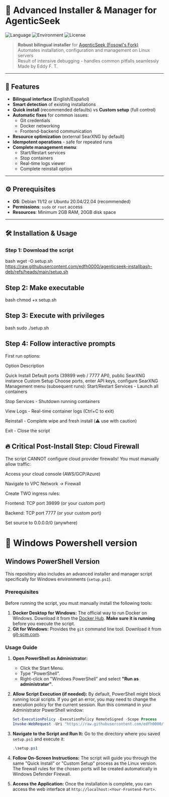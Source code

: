 # 🚀 Advanced Installer & Manager for AgenticSeek

![Language](https://img.shields.io/badge/Language-Bash-blue.svg)
![Environment](https://img.shields.io/badge/Environment-Docker-brightgreen.svg)
![License](https://img.shields.io/badge/License-GPLv3-blue.svg)


> **Robust bilingual installer** for [AgenticSeek (Fosowl's Fork)](https://github.com/Fosowl/agenticSeek)  
> Automates installation, configuration and management on Linux servers  
> Result of intensive debugging - handles common pitfalls seamlessly
> Made by Eddy F. T.

---

## 🌟 Features

- **Bilingual interface** (English/Español)
- **Smart detection** of existing installations
- **Quick install** (recommended defaults) vs **Custom setup** (full control)
- **Automatic fixes** for common issues:
  - Git credentials
  - Docker networking
  - Frontend-backend communication
- **Resource optimization** (external SearXNG by default)
- **Idempotent operations** - safe for repeated runs
- **Complete management menu**:
  - Start/Restart services
  - Stop containers
  - Real-time logs viewer
  - Complete reinstall option

---

## ⚙️ Prerequisites

- **OS**: Debian 11/12 or Ubuntu 20.04/22.04 (recommended)
- **Permissions**: `sudo` or `root` access
- **Resources**: Minimum 2GB RAM, 20GB disk space

---

## 🛠️ Installation & Usage

### Step 1: Download the script
bash
wget -O setup.sh https://raw.githubusercontent.com/edfh0000/agenticseek-installbash-deb/refs/heads/main/setup.sh
## Step 2: Make executable
bash
chmod +x setup.sh
## Step 3: Execute with privileges
bash
sudo ./setup.sh
## Step 4: Follow interactive prompts
First run options:

Option	Description

Quick Install	Default ports (39899 web / 7777 API), public SearXNG instance
Custom Setup	Choose ports, enter API keys, configure SearXNG
Management menu (subsequent runs):
Start/Restart Services - Launch all containers

Stop Services - Shutdown running containers

View Logs - Real-time container logs (Ctrl+C to exit)

Reinstall - Complete wipe and fresh install (⚠️ use with caution)

Exit - Close the script

## 🔥 Critical Post-Install Step: Cloud Firewall
The script CANNOT configure cloud provider firewalls!
You must manually allow traffic:

Access your cloud console (AWS/GCP/Azure)

Navigate to VPC Network → Firewall

Create TWO ingress rules:

Frontend: TCP port 39899 (or your custom port)

Backend: TCP port 7777 (or your custom port)

Set source to 0.0.0.0/0 (anywhere)

# 🚀 Windows Powershell version

## Windows PowerShell Version

This repository also includes an advanced installer and manager script specifically for Windows environments (`setup.ps1`).

### Prerequisites

Before running the script, you must manually install the following tools:

1.  **Docker Desktop for Windows:** The official way to run Docker on Windows. Download it from the [Docker Hub](https://hub.docker.com/editions/community/docker-ce-desktop-windows/). **Make sure it is running** before you execute the script.
2.  **Git for Windows:** Provides the `git` command line tool. Download it from [git-scm.com](https://git-scm.com/).

### Usage Guide

1.  **Open PowerShell as Administrator:**
    -   Click the Start Menu.
    -   Type "PowerShell".
    -   Right-click on "Windows PowerShell" and select **"Run as administrator"**.

2.  **Allow Script Execution (if needed):**
    By default, PowerShell might block running local scripts. If you get an error, you may need to change the execution policy for the current session. Run this command in your Administrator PowerShell window:
    ```powershell
    Set-ExecutionPolicy -ExecutionPolicy RemoteSigned -Scope Process
    Invoke-WebRequest -Uri "https://raw.githubusercontent.com/edfh0000/agenticseek-installbash-deb/refs/heads/main/win_setup.ps1" -OutFile "setup.ps1"
    ```

3.  **Navigate to the Script and Run It:**
    Go to the directory where you saved `setup.ps1` and execute it:
    ```powershell
    .\setup.ps1
    ```

4.  **Follow On-Screen Instructions:**
    The script will guide you through the same "Quick Install" or "Custom Setup" process as the Linux version. The firewall rules for the chosen ports will be created automatically in Windows Defender Firewall.

5.  **Access the Application:**
    Once the installation is complete, you can access the web interface at `http://localhost:<Your-Frontend-Port>`.
